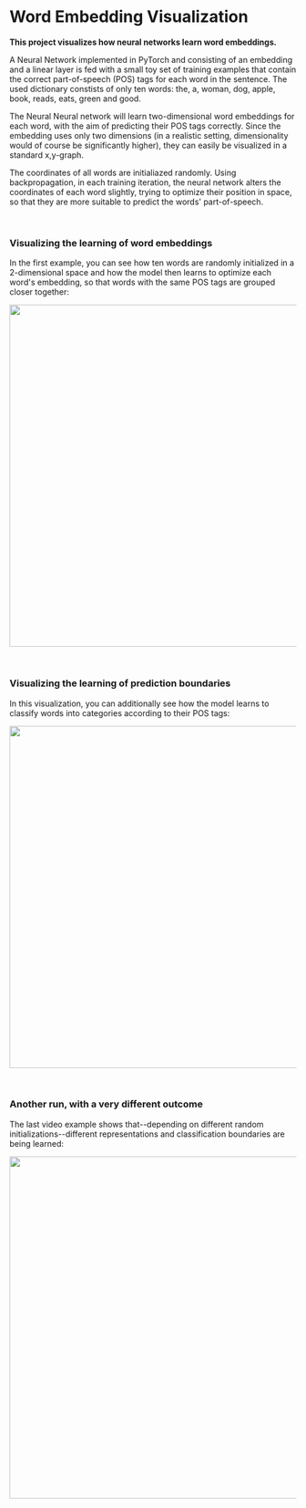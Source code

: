 # Word Embedding Visualization

**This project visualizes how neural networks learn word embeddings.**

A Neural Network implemented in PyTorch and consisting of an embedding and a linear layer is fed with a small toy set of training examples that contain the correct part-of-speech (POS) tags for each word in the sentence. The used dictionary constists of only ten words: the, a, woman, dog, apple, book, reads, eats, green and good.

The Neural Neural network will learn two-dimensional word embeddings for each word, with the aim of predicting their POS tags correctly. Since the embedding uses only two dimensions (in a realistic setting, dimensionality would of course be significantly higher), they can easily be visualized in a standard x,y-graph.

The coordinates of all words are initialiazed randomly. Using backpropagation, in each training iteration, the neural network alters the coordinates of each word slightly, trying to optimize their position in space, so that they are more suitable to predict the words' part-of-speech.  

&nbsp;

### Visualizing the learning of word embeddings

In the first example, you can see how ten words are randomly initialized in a 2-dimensional space and how the model then learns to optimize each word's embedding, so that words with the same POS tags are grouped closer together:

<img src="videos/gif_no_background.gif" width="600"/>

&nbsp;

### Visualizing the learning of prediction boundaries

In this visualization, you can additionally see how the model learns to classify words into categories according to their POS tags:

<img src="videos/gif_1.gif" width="600"/>

&nbsp;

### Another run, with a very different outcome

The last video example shows that--depending on different random initializations--different representations and classification boundaries are being learned:

<img src="videos/gif_2.gif" width="600"/>



